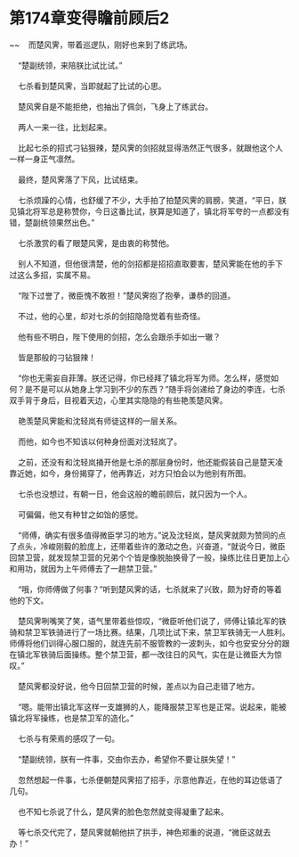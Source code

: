 # 第174章变得瞻前顾后2
~~&nbsp;&nbsp;&nbsp;&nbsp;而楚风霁，带着巡逻队，刚好也来到了练武场。<br><br>&nbsp;&nbsp;&nbsp;&nbsp;“楚副统领，来陪朕比试比试。”<br><br>&nbsp;&nbsp;&nbsp;&nbsp;七杀看到楚风霁，当即就起了比试的心思。<br><br>&nbsp;&nbsp;&nbsp;&nbsp;楚风霁自是不能拒绝，也抽出了佩剑，飞身上了练武台。<br><br>&nbsp;&nbsp;&nbsp;&nbsp;两人一来一往，比划起来。<br><br>&nbsp;&nbsp;&nbsp;&nbsp;比起七杀的招式刁钻狠辣，楚风霁的剑招就显得浩然正气很多，就跟他这个人一样一身正气凛然。<br><br>&nbsp;&nbsp;&nbsp;&nbsp;最终，楚风霁落了下风，比试结束。<br><br>&nbsp;&nbsp;&nbsp;&nbsp;七杀烦躁的心情，也舒缓了不少，大手拍了拍楚风霁的肩膀，笑道，“平日，朕见镇北将军总是称赞你，今日这番比试，朕算是知道了，镇北将军夸的一点都没有错，楚副统领果然出色。”<br><br>&nbsp;&nbsp;&nbsp;&nbsp;七杀激赏的看了眼楚风霁，是由衷的称赞他。<br><br>&nbsp;&nbsp;&nbsp;&nbsp;别人不知道，但他很清楚，他的剑招都是招招直取要害，楚风霁能在他的手下过这么多招，实属不易。<br><br>&nbsp;&nbsp;&nbsp;&nbsp;“陛下过誉了，微臣愧不敢担！”楚风霁抱了抱拳，谦恭的回道。<br><br>&nbsp;&nbsp;&nbsp;&nbsp;不过，他的心里，却对七杀的剑招隐隐觉着有些奇怪。<br><br>&nbsp;&nbsp;&nbsp;&nbsp;他有些不明白，陛下使用的剑招，怎么会跟杀手如出一辙？<br><br>&nbsp;&nbsp;&nbsp;&nbsp;皆是那般的刁钻狠辣！<br><br>&nbsp;&nbsp;&nbsp;&nbsp;“你也无需妄自菲薄。朕还记得，你已经拜了镇北将军为师。怎么样，感觉如何？是不是可以从她身上学习到不少的东西？”随手将剑递给了身边的李连，七杀双手背于身后，目视着天边，心里其实隐隐的有些艳羡楚风霁。<br><br>&nbsp;&nbsp;&nbsp;&nbsp;艳羡楚风霁能和沈轻岚有师徒这样的一层关系。<br><br>&nbsp;&nbsp;&nbsp;&nbsp;而他，如今也不知该以何种身份面对沈轻岚了。<br><br>&nbsp;&nbsp;&nbsp;&nbsp;之前，还没有和沈轻岚捅开他是七杀的那层身份时，他还能假装自己是楚天凌靠近她，如今，身份揭穿了，他再靠近，对方只怕会以为他别有所图。<br><br>&nbsp;&nbsp;&nbsp;&nbsp;七杀也没想过，有朝一日，他会这般的瞻前顾后，就只因为一个人。<br><br>&nbsp;&nbsp;&nbsp;&nbsp;可偏偏，他又有种甘之如饴的感觉。<br><br>&nbsp;&nbsp;&nbsp;&nbsp;“师傅，确实有很多值得微臣学习的地方。”说及沈轻岚，楚风霁就颇为赞同的点了点头，冷峻刚毅的脸庞上，还带着些许的激动之色，兴奋道，“就说今日，微臣回禁卫营，就发现禁卫营的兄弟个个皆是像脱胎换骨了一般，操练比往日更加上心和用功，就因为上午师傅去了一趟禁卫营。”<br><br>&nbsp;&nbsp;&nbsp;&nbsp;“哦，你师傅做了何事？”听到楚风霁的话，七杀就来了兴致，颇为好奇的等着他的下文。<br><br>&nbsp;&nbsp;&nbsp;&nbsp;楚风霁咧嘴笑了笑，语气里带着些惊叹，“微臣听他们说了，师傅让镇北军的铁骑和禁卫军铁骑进行了一场比赛。结果，几项比试下来，禁卫军铁骑无一人胜利。师傅将他们训得心服口服的，就连先前不服管教的一波刺头，如今也安安分分的跟在镇北军铁骑后面操练。整个禁卫营，都一改往日的风气，实在是让微臣大为惊叹。”<br><br>&nbsp;&nbsp;&nbsp;&nbsp;楚风霁都没好说，他今日回禁卫营的时候，差点以为自己走错了地方。<br><br>&nbsp;&nbsp;&nbsp;&nbsp;“嗯。能带出镇北军这样一支雄狮的人，能降服禁卫军也是正常。说起来，能被镇北将军操练，也是禁卫军的造化。”<br><br>&nbsp;&nbsp;&nbsp;&nbsp;七杀与有荣焉的感叹了一句。<br><br>&nbsp;&nbsp;&nbsp;&nbsp;“楚副统领，朕有一件事，交由你去办，希望你不要让朕失望！”<br><br>&nbsp;&nbsp;&nbsp;&nbsp;忽然想起一件事，七杀便朝楚风霁招了招手，示意他靠近，在他的耳边低语了几句。<br><br>&nbsp;&nbsp;&nbsp;&nbsp;也不知七杀说了什么，楚风霁的脸色忽然就变得凝重了起来。<br><br>&nbsp;&nbsp;&nbsp;&nbsp;等七杀交代完了，楚风霁就朝他拱了拱手，神色郑重的说道，“微臣这就去办！”<br><br>
                    

<script>_fwqdsqadxfw()</script>
<div><script>_dfwf1dw();</script></div>
<div><script>_dfwf1agdw();</script></div>
                